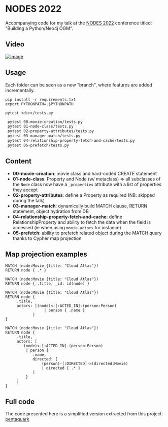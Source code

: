 # NODES 2022

Accompanying code for my talk at the 
[NODES 2022](https://hopin.com/events/nodes-2022/registration) 
conference titled: "Building a Python/Neo4j OGM".

## Video

[![image](https://img.youtube.com/vi/DKziks5jQvc/maxresdefault.jpg)](https://youtu.be/DKziks5jQvc)

## Usage

Each folder can be seen as a new "branch", where features are
added incrementally.


    pip install -r requirements.txt
    export PYTHONPATH=.$PYTHONPATH

    pytest <dir>/tests.py


```bash
 pytest 00-movie-creation/tests.py
 pytest 01-node-class/tests.py 
 pytest 02-property-attributes/tests.py
 pytest 03-manager-match/tests.py 
 pytest 04-relationship-property-fetch-and-cache/tests.py 
 pytest 05-prefetch/tests.py 
```

## Content

- **00-movie-creation**: movie class and hard-coded CREATE statement
- **01-node-class**: Property and Node (w/ metaclass) => all subclasses of the `Node` class now have 
    a `_properties` attribute with a list of properties they accept
- **02-property-attributes**: define a Property as required (NB: skipped during the talk)
- **03-manager-match**: dynamically build MATCH clause, RETURN statement, object hydration from DB
- **04-relationship-property-fetch-and-cache**: define RelationshipProperty and ability to fetch the data
    when the field is accessed (ie when using `movie.actors` for instance)
- **05-prefetch**: ability to prefetch related object during the MATCH query thanks to Cypher map projection


## Map projection examples

```
MATCH (node:Movie {title: "Cloud Atlas"}) 
RETURN node { .* }

MATCH (node:Movie {title: "Cloud Atlas"}) 
RETURN node { .title, _id: id(node) }

MATCH (node:Movie {title: "Cloud Atlas"})
RETURN node {
     .title, 
     actors: [(node)<-[:ACTED_IN]-(person:Person) 
                 | person { .name }
            ]
}

MATCH (node:Movie {title: "Cloud Atlas"})
RETURN node {
     .title, 
     actors: [
        (node)<-[:ACTED_IN]-(person:Person) 
         | person { 
            .name, 
            directed: [
                (person)-[:DIRECTED]->(directed:Movie)
                | directed { .* }
            ] 
         }
     ]
}
```

## Full code

The code presented here is a simplified version extracted
from this project: [pentaquark](https://github.com/stellasia/pentaquark)
